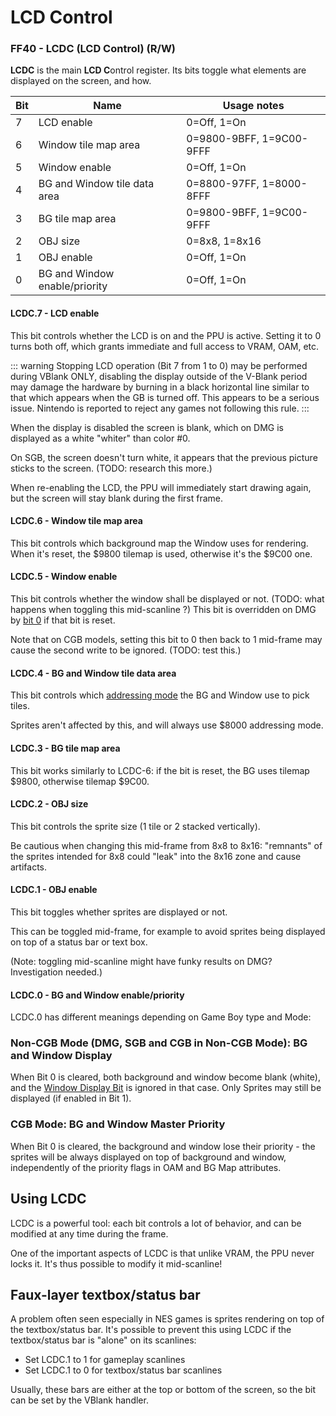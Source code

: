 # LCD Control

### FF40 - LCDC (LCD Control) (R/W)

**LCDC** is the main **LCD C**ontrol register. Its bits toggle what
elements are displayed on the screen, and how.

| Bit | Name                           | Usage notes              |
|-----|--------------------------------|--------------------------|
| 7   | LCD enable                     | 0=Off, 1=On              |
| 6   | Window tile map area           | 0=9800-9BFF, 1=9C00-9FFF |
| 5   | Window enable                  | 0=Off, 1=On              |
| 4   | BG and Window tile data area   | 0=8800-97FF, 1=8000-8FFF |
| 3   | BG tile map area               | 0=9800-9BFF, 1=9C00-9FFF |
| 2   | OBJ size                       | 0=8x8, 1=8x16            |
| 1   | OBJ enable                     | 0=Off, 1=On              |
| 0   | BG and Window enable/priority  | 0=Off, 1=On              |


#### LCDC.7 - LCD enable

This bit controls whether the LCD is on and the PPU is active. Setting
it to 0 turns both off, which grants immediate and full access to VRAM,
OAM, etc.

::: warning
Stopping LCD operation (Bit 7 from 1 to 0) may be performed
during VBlank ONLY, disabling the display outside
of the V-Blank period may damage the hardware by burning in a black
horizontal line similar to that which appears when the GB is turned off.
This appears to be a serious issue. Nintendo is reported to reject any
games not following this rule.
:::

When the display is disabled the screen is blank, which on DMG is
displayed as a white "whiter" than color \#0.

On SGB, the screen doesn't turn white, it appears that the previous
picture sticks to the screen. (TODO: research this more.)

When re-enabling the LCD, the PPU will immediately start drawing again,
but the screen will stay blank during the first frame.

#### LCDC.6 - Window tile map area

This bit controls which background map the Window uses for rendering.
When it's reset, the \$9800 tilemap is used, otherwise it's the \$9C00
one.

#### LCDC.5 - Window enable

This bit controls whether the window shall be displayed or not. (TODO:
what happens when toggling this mid-scanline ?) This bit is overridden
on DMG by [bit 0](#lcdc-0-bg-window-display-priority)
if that bit is reset.

Note that on CGB models, setting this bit to 0 then back to 1 mid-frame
may cause the second write to be ignored. (TODO: test this.)

#### LCDC.4 - BG and Window tile data area

This bit controls which [addressing
mode](#vram-tile-data) the BG and Window use to
pick tiles.

Sprites aren't affected by this, and will always use \$8000 addressing
mode.

#### LCDC.3 - BG tile map area

This bit works similarly to LCDC-6: if the bit is
reset, the BG uses tilemap $9800, otherwise tilemap $9C00.


#### LCDC.2 - OBJ size

This bit controls the sprite size (1 tile or 2 stacked vertically).

Be cautious when changing this mid-frame from 8x8 to 8x16: "remnants"
of the sprites intended for 8x8 could "leak" into the 8x16 zone and
cause artifacts.

#### LCDC.1 - OBJ enable

This bit toggles whether sprites are displayed or not.

This can be toggled mid-frame, for example to avoid sprites being
displayed on top of a status bar or text box.

(Note: toggling mid-scanline might have funky results on DMG?
Investigation needed.)

#### LCDC.0 - BG and Window enable/priority

LCDC.0 has different meanings depending on Game Boy type and Mode:

### Non-CGB Mode (DMG, SGB and CGB in Non-CGB Mode): BG and Window Display

When Bit 0 is cleared, both background and window become blank (white),
and the [Window Display Bit](#lcdc-5-window-display-enable)
is ignored in that case. Only Sprites may still be displayed (if enabled
in Bit 1).

### CGB Mode: BG and Window Master Priority

When Bit 0 is cleared, the background and window lose their priority -
the sprites will be always displayed on top of background and window,
independently of the priority flags in OAM and BG Map attributes.

## Using LCDC

LCDC is a powerful tool: each bit controls a lot of behavior, and can be
modified at any time during the frame.

One of the important aspects of LCDC is that unlike VRAM, the PPU never
locks it. It's thus possible to modify it mid-scanline!

## Faux-layer textbox/status bar

A problem often seen especially in NES games is sprites rendering on top
of the textbox/status bar. It's possible to prevent this using LCDC if
the textbox/status bar is "alone" on its scanlines:

-   Set LCDC.1 to 1 for gameplay scanlines
-   Set LCDC.1 to 0 for textbox/status bar scanlines

Usually, these bars are either at the top or bottom of the screen, so
the bit can be set by the VBlank handler.


